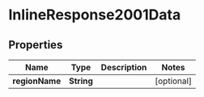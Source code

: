 

# InlineResponse2001Data


## Properties

| Name | Type | Description | Notes |
|------------ | ------------- | ------------- | -------------|
|**regionName** | **String** |  |  [optional] |



